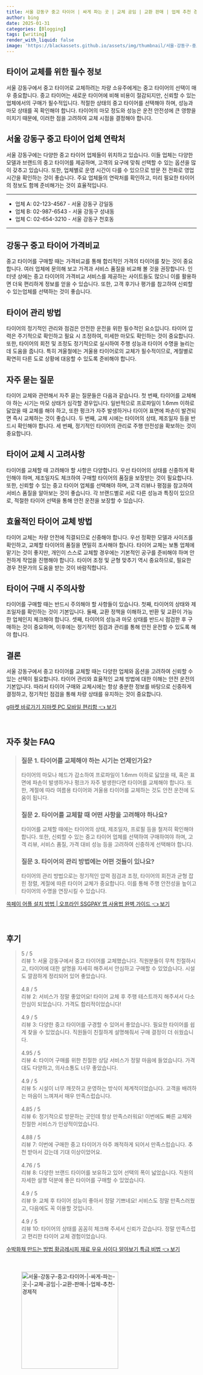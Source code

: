 ```yaml
---
title: 서울 강동구 중고 타이어 | 싸게 파는 곳 | 교체 공임 | 교환 판매 | 업체 추천 경제적
author: bing
date: 2025-01-31
categories: [Blogging]
tags: [writing]
render_with_liquid: false
image: 'https://blackassets.github.io/assets/img/thumbnail/서울-강동구-중고-타이어-|-싸게-파는-곳-|-교체-공임-|-교환-판매-|-업체-추천-경제적.webp'
---
```



<h2 id='타이어 교체를 위한 필수 정보'>타이어 교체를 위한 필수 정보</h2>

<p>서울 강동구에서 중고 타이어로 교체하려는 차량 소유주에게는 중고 타이어의 선택이 매우 중요합니다. 중고 타이어는 새로운 타이어에 비해 비용이 절감되지만, 신뢰할 수 있는 업체에서의 구매가 필수적입니다. 적절한 상태의 중고 타이어를 선택해야 하며, 성능과 마모 상태를 꼭 확인해야 합니다. 타이어의 마모 정도와 성능은 운전 안전성에 큰 영향을 미치기 때문에, 이러한 점을 고려하여 교체 시점을 결정해야 합니다.</p>

<h2 id='서울 강동구 중고 타이어 업체 연락처'>서울 강동구 중고 타이어 업체 연락처</h2>

<p>서울 강동구에는 다양한 중고 타이어 업체들이 위치하고 있습니다. 이들 업체는 다양한 모델과 브랜드의 중고 타이어를 제공하며, 고객의 요구에 맞춰 선택할 수 있는 옵션을 많이 갖추고 있습니다. 또한, 업체별로 운영 시간이 다를 수 있으므로 방문 전 전화로 영업 시간을 확인하는 것이 좋습니다. 주요 업체들의 연락처를 확인하고, 미리 필요한 타이어의 정보도 함께 준비해가는 것이 효율적입니다.</p>

<hr />

<ul>
    <li>업체 A: 02-123-4567 - 서울 강동구 강일동</li>
    <li>업체 B: 02-987-6543 - 서울 강동구 성내동</li>
    <li>업체 C: 02-654-3210 - 서울 강동구 천호동</li>
</ul>

<hr />

<h2 id='강동구 중고 타이어 가격비교'>강동구 중고 타이어 가격비교</h2>

<p>중고 타이어를 구매할 때는 가격비교를 통해 합리적인 가격의 타이어를 찾는 것이 중요합니다. 여러 업체에 문의해 보고 가격과 서비스 품질을 비교해 볼 것을 권장합니다. 인터넷 상에는 중고 타이어의 가격비교 서비스를 제공하는 사이트들도 많으니 이를 활용하면 더욱 편리하게 정보를 얻을 수 있습니다. 또한, 고객 후기나 평가를 참고하여 신뢰할 수 있는업체를 선택하는 것이 좋습니다.</p>

<h2 id='타이어 관리 방법'>타이어 관리 방법</h2>

<p>타이어의 정기적인 관리와 점검은 안전한 운전을 위한 필수적인 요소입니다. 타이어 압력은 주기적으로 확인하고 필요 시 조정하여, 미세한 마모도 확인하는 것이 중요합니다. 또한, 타이어의 회전 및 조정도 정기적으로 실시하여 주행 성능과 타이어 수명을 늘리는 데 도움을 줍니다. 특히 겨울철에는 겨울용 타이어로의 교체가 필수적이므로, 계절별로 확연히 다른 도로 상황에 대응할 수 있도록 준비해야 합니다.</p>

<h2 id='자주 묻는 질문'>자주 묻는 질문</h2>

<p>타이어 교체와 관련해서 자주 묻는 질문들은 다음과 같습니다. 첫 번째, 타이어를 교체해야 하는 시기는 마모 상태가 심각할 경우입니다. 일반적으로 프로파일이 1.6mm 이하로 닳았을 때 교체를 해야 하고, 또한 펑크가 자주 발생하거나 타이어 표면에 파손이 발견되면 즉시 교체하는 것이 좋습니다. 두 번째, 교체 시에는 타이어의 상태, 제조일자 등을 반드시 확인해야 합니다. 세 번째, 정기적인 타이어의 관리로 주행 안전성을 확보하는 것이 중요합니다.</p>

<h2 id='타이어 교체 시 고려사항'>타이어 교체 시 고려사항</h2>

<p>타이어를 교체할 때 고려해야 할 사항은 다양합니다. 우선 타이어의 상태를 신중하게 확인해야 하며, 제조일자도 체크하여 구매할 타이어의 품질을 보장받는 것이 필요합니다. 또한, 신뢰할 수 있는 중고 타이어 업체를 선택해야 하며, 고객 리뷰나 평점을 참고하여 서비스 품질을 알아보는 것이 좋습니다. 각 브랜드별로 서로 다른 성능과 특징이 있으므로, 적절한 타이어 선택을 통해 안전 운전을 보장할 수 있습니다.</p>

<h2 id='효율적인 타이어 교체 방법'>효율적인 타이어 교체 방법</h2>

<p>타이어 교체는 차량 안전에 직결되므로 신중해야 합니다. 우선 정확한 모델과 사이즈를 확인하고, 교체할 타이어의 품질을 면밀히 조사해야 합니다. 타이어 교체는 보통 업체에 맡기는 것이 좋지만, 개인이 스스로 교체할 경우에는 기본적인 공구를 준비해야 하며 안전하게 작업을 진행해야 합니다. 타이어 조정 및 균형 맞추기 역시 중요하므로, 필요한 경우 전문가의 도움을 받는 것이 바람직합니다.</p>

<h2 id='타이어 구매 시 주의사항'>타이어 구매 시 주의사항</h2>

<p>타이어를 구매할 때는 반드시 주의해야 할 사항들이 있습니다. 첫째, 타이어의 상태와 제조일자를 확인하는 것이 기본입니다. 둘째, 교환 정책을 이해하고, 반환 및 교환이 가능한 업체인지 체크해야 합니다. 셋째, 타이어의 성능과 마모 상태를 반드시 점검한 후 구매하는 것이 중요하며, 이후에는 정기적인 점검과 관리를 통해 안전 운전할 수 있도록 해야 합니다.</p>

<h2 id='결론'>결론</h2>

<p>서울 강동구에서 중고 타이어를 교체할 때는 다양한 업체와 옵션을 고려하여 신뢰할 수 있는 선택이 필요합니다. 타이어 관리와 효율적인 교체 방법에 대한 이해는 안전 운전의 기본입니다. 따라서 타이어 구매와 교체시에는 항상 충분한 정보를 바탕으로 신중하게 결정하고, 정기적인 점검을 통해 차량 상태를 유지하는 것이 중요합니다.</p>


<p><a class="click-button" title="g마켓 바로가기 지마켓 PC 모바일 편리함" href="https://blackassets.github.io/posts/g%EB%A7%88%EC%BC%93-%EB%B0%94%EB%A1%9C%EA%B0%80%EA%B8%B0-%EC%A7%80%EB%A7%88%EC%BC%93-PC-%EB%AA%A8%EB%B0%94%EC%9D%BC-%ED%8E%B8%EB%A6%AC%ED%95%A8/" rel="dofollow">g마켓 바로가기 지마켓 PC 모바일 편리함 👈 보기</a></p><br>
<h2 id='자주_찾는_FAQ'>자주 찾는 FAQ</h2>
<div itemscope="" itemtype="https://schema.org/FAQPage"> 
<blockquote> 
<div itemscope="" itemprop="mainEntity" itemtype="https://schema.org/Question"> 
<h3 itemprop="name">질문 1. 타이어를 교체해야 하는 시기는 언제인가요?</h3> 
<div itemscope="" itemprop="acceptedAnswer" itemtype="https://schema.org/Answer"> 
<span itemprop="text"> 
<p>타이어의 마모나 헤드가 감소하여 프로파일이 1.6mm 이하로 닳았을 때, 혹은 표면에 파손이 발생하거나 펑크가 자주 발생한다면 타이어를 교체해야 합니다. 또한, 계절에 따라 여름용 타이어와 겨울용 타이어를 교체하는 것도 안전 운전에 도움이 됩니다.</p> 
</span> 
</div> 
</div> 

<div itemscope="" itemprop="mainEntity" itemtype="https://schema.org/Question"> 
<h3 itemprop="name">질문 2. 타이어를 교체할 때 어떤 사항을 고려해야 하나요?</h3> 
<div itemscope="" itemprop="acceptedAnswer" itemtype="https://schema.org/Answer"> 
<span itemprop="text"> 
<p>타이어를 교체할 때에는 타이어의 상태, 제조일자, 프로필 등을 철저히 확인해야 합니다. 또한, 신뢰할 수 있는 중고 타이어 업체를 선택하여 구매하여야 하며, 고객 리뷰, 서비스 품질, 가격 대비 성능 등을 고려하여 신중하게 선택해야 합니다.</p> 
</span> 
</div> 
</div> 

<div itemscope="" itemprop="mainEntity" itemtype="https://schema.org/Question"> 
<h3 itemprop="name">질문 3. 타이어의 관리 방법에는 어떤 것들이 있나요?</h3> 
<div itemscope="" itemprop="acceptedAnswer" itemtype="https://schema.org/Answer"> 
<span itemprop="text"> 
<p>타이어의 관리 방법으로는 정기적인 압력 점검과 조정, 타이어의 회전과 균형 잡힌 정렬, 계절에 따른 타이어 교체가 중요합니다. 이를 통해 주행 안전성을 높이고 타이어의 수명을 연장시킬 수 있습니다.</p> 
</span> 
</div> 
</div> 
</blockquote> 
</div>
<p><a class="click-button" title="쓱페이 어플 설치 방법 | 오프라인 SSGPAY 앱 사용법 완벽 가이드" href="https://blackassets.github.io/posts/%EC%93%B1%ED%8E%98%EC%9D%B4-%EC%96%B4%ED%94%8C-%EC%84%A4%EC%B9%98-%EB%B0%A9%EB%B2%95-%EC%98%A4%ED%94%84%EB%9D%BC%EC%9D%B8-SSGPAY-%EC%95%B1-%EC%82%AC%EC%9A%A9%EB%B2%95-%EC%99%84%EB%B2%BD-%EA%B0%80%EC%9D%B4%EB%93%9C/" rel="dofollow">쓱페이 어플 설치 방법 | 오프라인 SSGPAY 앱 사용법 완벽 가이드 👈 보기</a></p><br>
<h2 id='후기'>후기</h2>
<div itemscope itemtype="https://schema.org/Product">
  <blockquote>
  <div itemprop="review" itemscope itemtype="https://schema.org/Review">
      <div itemprop="reviewRating" itemscope itemtype="https://schema.org/Rating"> <span itemprop="ratingValue">5</span> / <span itemprop="bestRating">5</span> </div>
      <span itemprop="reviewBody">리뷰 1: 서울 강동구에서 중고 타이어를 교체했습니다. 직원분들이 무척 친절하시고, 타이어에 대한 설명을 자세히 해주셔서 안심하고 구매할 수 있었습니다. 시설도 깔끔하게 정리되어 있어 좋았습니다.</span>
  </div>
  <br>
  <div itemprop="review" itemscope itemtype="https://schema.org/Review">
      <div itemprop="reviewRating" itemscope itemtype="https://schema.org/Rating"> <span itemprop="ratingValue">4.8</span> / <span itemprop="bestRating">5</span> </div>
      <span itemprop="reviewBody">리뷰 2: 서비스가 정말 좋았어요! 타이어 교체 후 주행 테스트까지 해주셔서 다소 안심이 되었습니다. 가격도 합리적이었습니다!</span>
  </div>
  <br>
  <div itemprop="review" itemscope itemtype="https://schema.org/Review">
      <div itemprop="reviewRating" itemscope itemtype="https://schema.org/Rating"> <span itemprop="ratingValue">4.9</span> / <span itemprop="bestRating">5</span> </div>
      <span itemprop="reviewBody">리뷰 3: 다양한 중고 타이어를 구경할 수 있어서 좋았습니다. 필요한 타이어를 쉽게 찾을 수 있었습니다. 직원들이 친절하게 설명해줘서 구매 결정이 더 쉬웠습니다.</span>
  </div>
  <br>
  <div itemprop="review" itemscope itemtype="https://schema.org/Review">
      <div itemprop="reviewRating" itemscope itemtype="https://schema.org/Rating"> <span itemprop="ratingValue">4.95</span> / <span itemprop="bestRating">5</span> </div>
      <span itemprop="reviewBody">리뷰 4: 타이어 구매를 위한 친절한 상담 서비스가 정말 마음에 들었습니다. 가격대도 다양하고, 의사소통도 너무 좋았습니다.</span>
  </div>
  <br>
  <div itemprop="review" itemscope itemtype="https://schema.org/Review">
      <div itemprop="reviewRating" itemscope itemtype="https://schema.org/Rating"> <span itemprop="ratingValue">4.9</span> / <span itemprop="bestRating">5</span> </div>
      <span itemprop="reviewBody">리뷰 5: 시설이 너무 깨끗하고 운영하는 방식이 체계적이었습니다. 고객을 배려하는 마음이 느껴져서 매우 만족스럽습니다.</span>
  </div>
  <br>
  <div itemprop="review" itemscope itemtype="https://schema.org/Review">
      <div itemprop="reviewRating" itemscope itemtype="https://schema.org/Rating"> <span itemprop="ratingValue">4.85</span> / <span itemprop="bestRating">5</span> </div>
      <span itemprop="reviewBody">리뷰 6: 정기적으로 방문하는 곳인데 항상 만족스러워요! 이번에도 빠른 교체와 친절한 서비스가 인상적이었습니다.</span>
  </div>
  <br>
  <div itemprop="review" itemscope itemtype="https://schema.org/Review">
      <div itemprop="reviewRating" itemscope itemtype="https://schema.org/Rating"> <span itemprop="ratingValue">4.88</span> / <span itemprop="bestRating">5</span> </div>
      <span itemprop="reviewBody">리뷰 7: 이번에 구매한 중고 타이어가 아주 쾌적하게 되어서 만족스럽습니다. 추천 받아서 갔는데 기대 이상이었어요.</span>
  </div>
  <br>
  <div itemprop="review" itemscope itemtype="https://schema.org/Review">
      <div itemprop="reviewRating" itemscope itemtype="https://schema.org/Rating"> <span itemprop="ratingValue">4.76</span> / <span itemprop="bestRating">5</span> </div>
      <span itemprop="reviewBody">리뷰 8: 다양한 브랜드 타이어를 보유하고 있어 선택의 폭이 넓었습니다. 직원의 자세한 설명 덕분에 좋은 타이어를 구매할 수 있었습니다.</span>
  </div>
  <br>
  <div itemprop="review" itemscope itemtype="https://schema.org/Review">
      <div itemprop="reviewRating" itemscope itemtype="https://schema.org/Rating"> <span itemprop="ratingValue">4.9</span> / <span itemprop="bestRating">5</span> </div>
      <span itemprop="reviewBody">리뷰 9: 교체 후 타이어 성능이 좋아서 정말 기쁘네요! 서비스도 정말 만족스러웠고, 다음에도 꼭 이용할 것입니다.</span>
  </div>
  <br>
  <div itemprop="review" itemscope itemtype="https://schema.org/Review">
      <div itemprop="reviewRating" itemscope itemtype="https://schema.org/Rating"> <span itemprop="ratingValue">4.9</span> / <span itemprop="bestRating">5</span> </div>
      <span itemprop="reviewBody">리뷰 10: 타이어의 상태를 꼼꼼히 체크해 주셔서 신뢰가 갔습니다. 정말 만족스럽고 편리한 타이어 교체 경험이었습니다.</span>
  </div>
  </blockquote>
</div>
<p><a class="click-button" title="수박화채 만드는 방법 황금레시피 재료 우유 사이다 알아보기 특급 비법" href="https://blackassets.github.io/posts/%EC%88%98%EB%B0%95%ED%99%94%EC%B1%84-%EB%A7%8C%EB%93%9C%EB%8A%94-%EB%B0%A9%EB%B2%95-%ED%99%A9%EA%B8%88%EB%A0%88%EC%8B%9C%ED%94%BC-%EC%9E%AC%EB%A3%8C-%EC%9A%B0%EC%9C%A0-%EC%82%AC%EC%9D%B4%EB%8B%A4-%EC%95%8C%EC%95%84%EB%B3%B4%EA%B8%B0-%ED%8A%B9%EA%B8%89-%EB%B9%84%EB%B2%95/" rel="dofollow">수박화채 만드는 방법 황금레시피 재료 우유 사이다 알아보기 특급 비법 👈 보기</a></p><br>
<figure class="image"><img src="https://blackassets.github.io/assets/img/thumbnail/서울-강동구-중고-타이어-|-싸게-파는-곳-|-교체-공임-|-교환-판매-|-업체-추천-경제적.webp" alt="서울-강동구-중고-타이어-|-싸게-파는-곳-|-교체-공임-|-교환-판매-|-업체-추천-경제적" width="256" height="256"></figure>